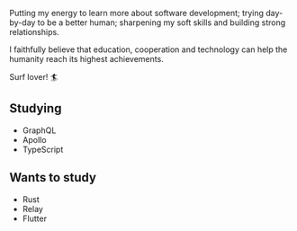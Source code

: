 Putting my energy to learn more about software development; trying day-by-day to be a better human; sharpening my soft skills and building strong relationships.

I faithfully believe that education, cooperation and technology can help the humanity reach its highest achievements.

Surf lover! :surfer:

## Studying

- GraphQL
- Apollo
- TypeScript

## Wants to study

- Rust
- Relay
- Flutter
